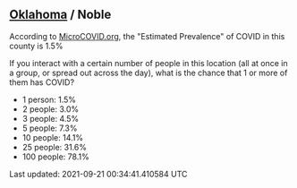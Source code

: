 
## [Oklahoma](/united-states/oklahoma) / Noble

According to [MicroCOVID.org](http://microcovid.org),
the "Estimated Prevalence" of COVID in this county is 1.5%

If you interact with a certain number of people in this location
(all at once in a group, or spread out across the day), what is the chance that
1 or more of them has COVID?

- 1 person: 1.5%
- 2 people: 3.0%
- 3 people: 4.5%
- 5 people: 7.3%
- 10 people: 14.1%
- 25 people: 31.6%
- 100 people: 78.1%

Last updated: 2021-09-21 00:34:41.410584 UTC
